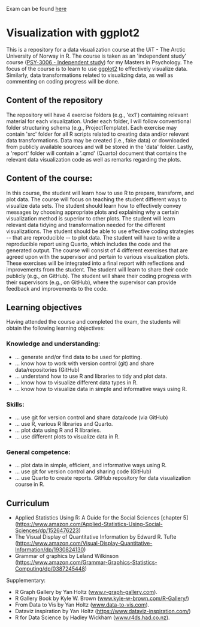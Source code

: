 Exam can be found [here](https://github.com/a-asen/PSY-3006-Visualization/blob/main/Exam/final_report.md)

# Visualization with ggplot2

This is a repository for a data visualization course at the UiT - The Arctic University of Norway in R. The course is taken as an 'independent study' course ([PSY-3006 - Independent study](https://en.uit.no/education/courses/course?p_document_id=805702&semester=H)) for my Masters in Psychology. The focus of the course is to learn to use [ggplot2](https://ggplot2.tidyverse.org/) to effectively visualize data. Similarly, data transformations related to visualizing data, as well as commenting on coding progress will be done. 

## Content of the repository

The repository will have 4 exercise folders (e.g., 'ex1') containing relevant material for each visualization. Under each folder, I will follow conventional folder structuring schema (e.g., ProjectTemplate). Each exercise may contain 'src' folder for all R scripts related to creating data and/or relevant data transformations. Data may be created (i.e., fake data) or downloaded from publicly available sources and will be stored in the 'data' folder. Lastly, a 'report' folder will contain a '.qmd' (Quarto) document that contains the relevant data visualization code as well as remarks regarding the plots.


## Content of the course:

In this course, the student will learn how to use R to prepare, transform, and plot data. The course will focus on teaching the student different ways to visualize data sets. The student should learn how to effectively convey messages by choosing appropriate plots and explaining why a certain visualization method is superior to other plots. The student will learn relevant data tidying and transformation needed for the different visualizations. The student should be able to use effective coding strategies -- that are reproducible -- to plot data. The student will have to write a reproducible report using Quarto, which includes the code and the generated output. The course will consist of 4 different exercises that are agreed upon with the supervisor and pertain to various visualization plots. These exercises will be integrated into a final report with reflections and improvements from the student. The student will learn to share their code publicly (e.g., on GitHub). The student will share their coding progress with their supervisors (e.g., on GitHub), where the supervisor can provide feedback and improvements to the code.

## Learning objectives

Having attended the course and completed the exam, the students will obtain the following learning objectives:

### Knowledge and understanding:

-   ... generate and/or find data to be used for plotting.
-   ... know how to work with version control (git) and share data/repositories (GitHub)
-   ... understand how to use R and libraries to tidy and plot data.
-   ... know how to visualize different data types in R.
-   ... know how to visualize data in simple and informative ways using R.

### Skills:

-   ... use git for version control and share data/code (via GitHub)
-   ... use R, various R libraries and Quarto.
-   ... plot data using R and R libraries.
-   ... use different plots to visualize data in R.

### General competence:

-   ... plot data in simple, efficient, and informative ways using R.
-   ... use git for version control and sharing code (GitHub)
-   ... use Quarto to create reports. GitHub repository for data visualization course in R.

## Curriculum

-   Applied Statistics Using R: A Guide for the Social Sciences [chapter 5] (<https://www.amazon.com/Applied-Statistics-Using-Social-Sciences/dp/1526476223>)
-   The Visual Display of Quantitative Information by Edward R. Tufte (<https://www.amazon.com/Visual-Display-Quantitative-Information/dp/1930824130>)
-   Grammar of graphics by Leland Wilkinson (<https://www.amazon.com/Grammar-Graphics-Statistics-Computing/dp/0387245448>)

Supplementary:

-   R Graph Gallery by Yan Holtz (www.r-graph-gallery.com).
-   R Gallery Book by Kyle W. Brown (www.kyle-w-brown.com/R-Gallery/)
-   From Data to Vis by Yan Holtz (www.data-to-vis.com).
-   Dataviz inspiration by Yan Holtz (<https://www.dataviz-inspiration.com/>)
-   R for Data Science by Hadley Wickham (www.r4ds.had.co.nz).
